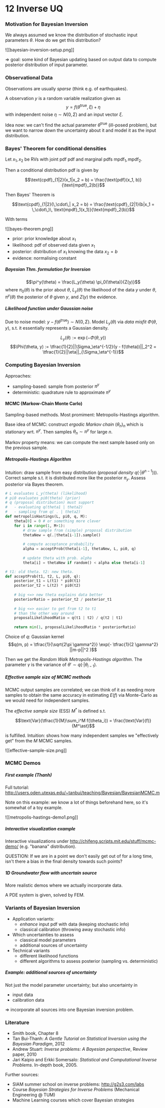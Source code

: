 # 12 Inverse UQ
### Motivation for Bayesian Inversion
We always assumed we know the distribution of stochastic input parameters $\theta$. How do we get this distribution?

![[bayesian-inversion-setup.png]]

=> goal: some kind of Bayesian updating based on output data to compute posterior distribution of input parameter.

### Observational Data
Observations are usually *sparse* (think e.g. of earthquakes).

A observation $y$ is a random variable realization given as
$$y = f(\theta^{\text{true}}, \xi) + \eta$$
with independent noise $\eta \sim N(0, \Sigma)$ and an input vector $\xi$.

Idea now: we can't find the actual parameter $\theta^{\text{true}}$ (ill-posed problem), but we want to narrow down the uncertainty about it and model it as the input distribution.

### Bayes' Theorem for conditional densities
Let $x_1, x_2$ be RVs with joint pdf $\text{pdf}$ and marginal pdfs $\text{mpdf}_1, \text{mpdf}_2$.

Then a conditional distribution pdf is given by

$$\text{cpdf}_{1|2}(x_1|x_2 = b) = \frac{\text{pdf}(x_1, b)}{\text{mpdf}_2(b)}$$

Then Bayes' Theorem is


$$\text{cpdf}_{1|2}(\,\cdot\,| x_2 = b) = \frac{\text{cpdf}_{2|1}(b|x_1 = \,\cdot\,)\, \text{mpdf}_1(x_1)}{\text{mpdf}_2(b)}$$

With terms

![[bayes-theorem.png]]
* prior: prior knowledge about $x_1$
* likelihood: pdf of observed data given $x_1$
* posterior: distribution of $x_1$ knowing the data $x_2 = b$
* evidence: normalising constant

##### Bayesian Thm. formulation for Inversion
$$\pi^y(\theta) = \frac{L_y(\theta) \pi_0(\theta)}{Z(y)}$$
where $\pi_0(\theta)$ is the prior about $\theta$, $L_y(\theta)$ the likelihood of the data $y$ under $\theta$, $\pi^y(\theta)$ the posterior of $\theta$ given $y$, and $Z(y)$ the evidence.

##### Likelihood function under Gaussian noise
Due to noise model: $y - f(\theta^{\text{true}}) \sim N(0, \Sigma)$. Model $L_y(\theta)$ via *data misfit* $\Phi(\theta, y)$, s.t. it essentially represents a Gaussian density.

$$L_y(\theta) := \exp(-\Phi(\theta, y))$$
$$\Phi(\theta, y) := \tfrac{1}{2}||\Sigma_\eta^{-1/2}(y - f(\theta))||_2^2 = \tfrac{1}{2}||\eta||_{\Sigma_\eta^{-1}}$$


### Computing Bayesian Inversion
Approaches:
- sampling-based: sample from posterior $\pi^y$
- deterministic: quadrature rule to approximate $\pi^y$

#### MCMC (Markow-Chain Monte Carlo)
Sampling-based methods. Most promiment: Metropolis-Hastings algorithm.

Base idea of MCMC: construct *ergodic Markov chain* $(\theta_n)_n$ which is stationary wrt. $\pi^y$. Then samples $\theta_n \sim \pi^y$ for large $n$.

Markov property means: we can compute the next sample based only on the previous sample.

##### Metropolis-Hastings Algorithm
Intuition: draw sample from easy distribution (*proposal density* $q(\cdot | \theta^{n-1}))$). Correct sample s.t. it is distributed more like the posterior $\pi_y$. Assess posterior via Bayes theorem.

```python
# L evaluates L_y(theta) (likelihood)
# pi0 evaluates pi0(theta) (prior)
# q (proposal distribution) must support
#	- evaluating q(theta1 | theta2)
#	- sampling from q( . | theta2)
def metropolisHastings(L, pi0, q, M):
	theta[0] = 0 # or something more clever
	for i in range(1, M+1):
		# draw sample from (simple) proposal distribution
		thetaNew = q(.|theta[i-1]).sample()
		
		# compute acceptance probability
		alpha = acceptProb(theta[i-1], thetaNew, L, pi0, q)
		
		# update theta with prob. alpha
		theta[i] = thetaNew if random() < alpha else theta[i-1]

# t1: old theta. t2: new theta.
def acceptProb(t1, t2, L, pi0, q):
	posterior_t1 = L(t1) * pi0(t1)
	posterior_t2 = L(t2) * pi0(t2)
	
	# big <=> new theta explains data better
	posteriorRatio = posterior_t2 / posterior_t1
	
	# big <=> easier to get from t2 to t1 
	# than the other way around
	proposalLikelihoodRatio = q(t1 | t2) / q(t2 | t1)
	
	return min(1, proposalLikelihoodRatio * posteriorRatio)
```

 
Choice of $q$: Gaussian kernel
$$q(m, p) = \tfrac{1}{\sqrt{2\pi \gamma^2}} \exp(- \tfrac{1}{2 \gamma^2} ||m-p||^2 )$$

Then we get the *Random Walk Metropolis-Hastings algorithm*. The parameter $\gamma$ is the variance of $\theta' \sim q( \cdot | \theta_{i-1})$.

##### Effective sample size of MCMC methods
MCMC output samples are correlated; we can think of it as needing more samples to obtain the same accuracy in estimating $E(f)$ via Monte-Carlo as we would need for independent samples.

The *effective sample size* (ESS) $M^\ast$ is defined s.t. 

$$\text{Var}(\tfrac{1}{M}\sum_i^M f(\theta_i)) = \frac{\text{Var}(f)}{M^\ast}$$

is fulfilled. Intuition: shows how many independent samples we "effectively get" from the $M$ MCMC samples.

![[effective-sample-size.png]]

### MCMC Demos

##### First example (Thanh)
Full tutorial: http://users.oden.utexas.edu/~tanbui/teaching/Bayesian/BayesianMCMC.m

Note on this example: we know a lot of things beforehand here, so it's somewhat of a toy example.

![[metropolis-hastings-demo1.png]]

##### Interactive visualization example
Interactive visualizations under http://chifeng.scripts.mit.edu/stuff/mcmc-demo/ (e.g. "banana" distribution).

QUESTION: If we are in a point we don't easily get out of for a long time, isn't there a bias in the final density towards such points?


##### 1D Groundwater flow with uncertain source
More realistic demos where we actually incorporate data.

A PDE system is given, solved by FEM. 

### Variants of Bayesian Inversion
- Application variants:
	- *enhance* input pdf with data (keeping stochastic info)
	- classical calibration (throwing away stochastic info)
- Which uncertainties to assess
	- classical model parameters
	- additional sources of uncertainty
- Technical variants
	- different likelihood functions
	- different algorithms to assess posterior (sampling vs. deterministic)

##### Example: additional sources of uncertainty
Not just the model parameter uncertainty; but also uncertainty in 
- input data
- calibration data

=> incorporate all sources into one Bayesian inversion problem.

### Literature
- Smith book, Chapter 8
- Tan Bui-Thanh: *A Gentle Tutorial on Statistical Inversion using the Bayesian Paradigm*, 2012
- Andrew Stuart: *Inverse problems: A Bayesian perspective*, Review paper, 2010
- Jari Kaipio and Erkki Somersalo: *Statistical and Computational Inverse Problems*. In-depth book, 2005.

Further sources:
- SIAM summer school on inverse problems: http://g2s3.com/labs
- Course *Bayesian Strategies for Inverse Problems* (Mechanical Engineering @ TUM)
- Machine Learning courses which cover Bayesian strategies